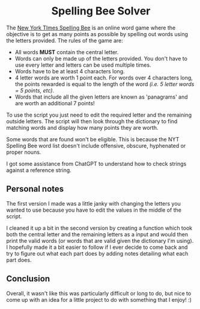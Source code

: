 <h1 align="center">Spelling Bee Solver</h1>

The [New York TImes Spelling Bee](https://www.nytimes.com/puzzles/spelling-bee) is an online word game where the objective is to get as many points as possible by spelling out words using the letters provided. The rules of the game are:

* All words **MUST** contain the central letter.
* Words can only be made up of the letters provided. You don't have to use every letter and letters can be used multiple times.
* Words have to be at least 4 characters long.
* 4 letter words are worth 1 point each. For words over 4 characters long, the points rewarded is equal to the length of the word *(i.e. 5 letter words = 5 points, etc).*
* Words that include all the given letters are known as 'panagrams' and are worth an additional 7 points!

To use the script you just need to edit the required letter and the remaining outside letters. The script will then look through the dictionary to find matching words and display how many points they are worth.

Some words that are found won't be eligible. This is because the NYT Spelling Bee word list doesn't include offensive, obscure, hyphenated or proper nouns.

I got some assistance from ChatGPT to understand how to check strings against a reference string.

<h2>Personal notes</h2>
The first version I made was a little janky with changing the letters you wanted to use because you have to edit the values in the middle of the script.

I cleaned it up a bit in the second version by creating a function which took both the central letter and the remaining letters as a input and would then print the valid words (or words that are valid given the dictionary I'm using). I hopefully made it a bit easier to follow if I ever decide to come back and try to figure out what each part does by adding notes detailing what each part does.

<h2>Conclusion</h2>
Overall, it wasn't like this was particularly difficult or long to do, but nice to come up with an idea for a little project to do with something that I enjoy! :) 
